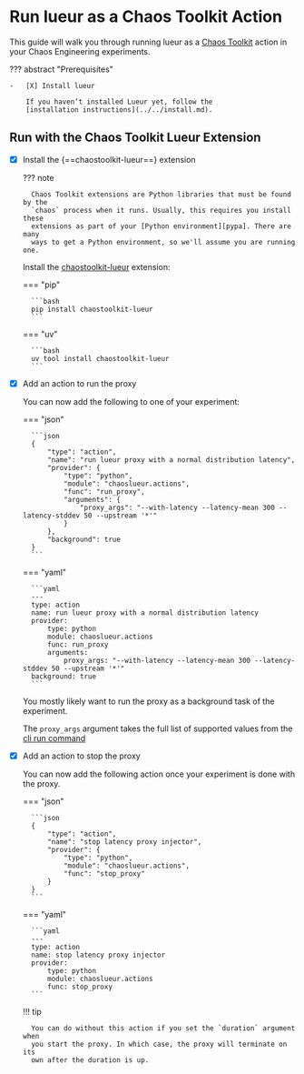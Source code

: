 # Run lueur as a Chaos Toolkit Action

This guide will walk you through running lueur as a [Chaos Toolkit][ctk] action
in your Chaos Engineering experiments.

[ctk]: https://chaostoolkit.org/
[exp]: https://chaostoolkit.org/reference/api/experiment/
[pypa]: https://packaging.python.org/en/latest/tutorials/installing-packages/
[ctklueur]: https://github.com/chaostoolkit-incubator/chaostoolkit-lueur

??? abstract "Prerequisites"

    -   [X] Install lueur

        If you haven’t installed Lueur yet, follow the
        [installation instructions](../../install.md).

## Run with the Chaos Toolkit Lueur Extension

-   [X] Install the {==chaostoolkit-lueur==} extension

    ??? note

        Chaos Toolkit extensions are Python libraries that must be found by the
        `chaos` process when it runs. Usually, this requires you install these
        extensions as part of your [Python environment][pypa]. There are many
        ways to get a Python environment, so we'll assume you are running one.

    Install the [chaostoolkit-lueur][ctklueur] extension:

    === "pip"

        ```bash
        pip install chaostoolkit-lueur
        ```

    === "uv"

        ```bash
        uv tool install chaostoolkit-lueur
        ```

-   [X] Add an action to run the proxy

    You can now add the following to one of your experiment:

    === "json"

        ```json
        {
            "type": "action",
            "name": "run lueur proxy with a normal distribution latency",
            "provider": {
                "type": "python",
                "module": "chaoslueur.actions",
                "func": "run_proxy",
                "arguments": {
                    "proxy_args": "--with-latency --latency-mean 300 --latency-stddev 50 --upstream '*'"
                }
            },
            "background": true
        }
        ```

    === "yaml"

        ```yaml
        ---
        type: action
        name: run lueur proxy with a normal distribution latency
        provider:
            type: python
            module: chaoslueur.actions
            func: run_proxy
            arguments:
                proxy_args: "--with-latency --latency-mean 300 --latency-stddev 50 --upstream '*'"
        background: true
        ```

    You mostly likely want to run the proxy as a background task of the
    experiment.

    The `proxy_args` argument takes the full list of supported values from the
    [cli run command](../reference/cli-commands.md#run-command-options)

-   [X] Add an action to stop the proxy

    You can now add the following action once your experiment is done with
    the proxy.

    === "json"

        ```json
        {
            "type": "action",
            "name": "stop latency proxy injector",
            "provider": {
                "type": "python",
                "module": "chaoslueur.actions",
                "func": "stop_proxy"
            }
        }
        ```

    === "yaml"

        ```yaml
        ---
        type: action
        name: stop latency proxy injector
        provider:
            type: python
            module: chaoslueur.actions
            func: stop_proxy
        ```

    !!! tip

        You can do without this action if you set the `duration` argument when
        you start the proxy. In which case, the proxy will terminate on its
        own after the duration is up.

